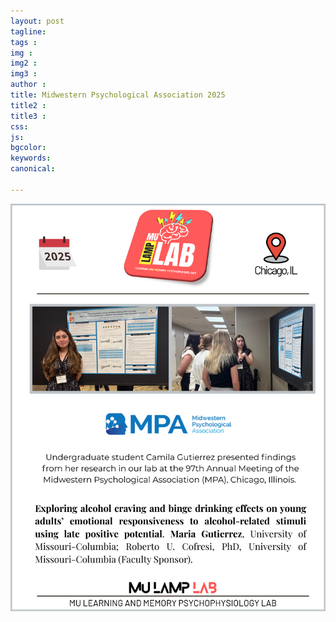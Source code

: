 ```yaml
---
layout: post
tagline: 
tags : 
img : 
img2 : 
img3 : 
author : 
title: Midwestern Psychological Association 2025
title2 : 
title3 : 
css: 
js: 
bgcolor: 
keywords: 
canonical:

---
```

<a href="/2025/04/10/MPA_cg.html"><span class="image small"><img src="/assets/images/news/MPA_2025_MCG.png" width="650"/></span></a>

